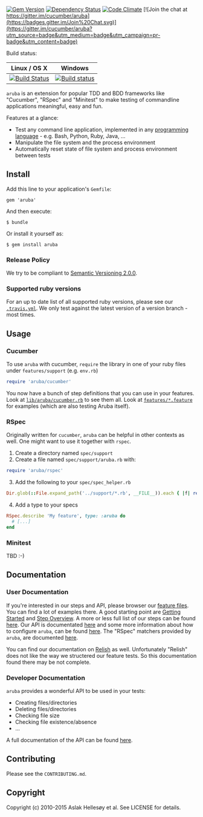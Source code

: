 [![Gem Version](https://badge.fury.io/rb/aruba.svg)](http://badge.fury.io/rb/aruba)
[![Dependency Status](https://gemnasium.com/cucumber/aruba.svg)](https://gemnasium.com/cucumber/aruba)
[![Code Climate](https://codeclimate.com/github/cucumber/aruba.svg)](https://codeclimate.com/github/cucumber/aruba)
[![Join the chat at https://gitter.im/cucumber/aruba](https://badges.gitter.im/Join%20Chat.svg)](https://gitter.im/cucumber/aruba?utm_source=badge&utm_medium=badge&utm_campaign=pr-badge&utm_content=badge)

Build status:

Linux / OS X  | Windows
------------- | -------------
[![Build Status](https://travis-ci.org/cucumber/aruba.svg)](http://travis-ci.org/cucumber/aruba) | [![Build status](https://ci.appveyor.com/api/projects/status/jfo2tkqhnrqqcivl?svg=true)](https://ci.appveyor.com/project/cucumberbdd/aruba/branch/master)

`aruba` is an extension for popular TDD and BDD frameworks like "Cucumber", "RSpec" and "Minitest" to make testing of commandline applications meaningful, easy and fun.

Features at a glance:

* Test any command line application, implemented in any [programming
  language](features/getting_started/supported_programming_languages.feature) -
  e.g. Bash, Python, Ruby, Java, ...
* Manipulate the file system and the process environment
* Automatically reset state of file system and process environment between tests

## Install

Add this line to your application's `Gemfile`:

    gem 'aruba'

And then execute:

    $ bundle

Or install it yourself as:

    $ gem install aruba

### Release Policy

We try to be compliant to [Semantic Versioning 2.0.0](http://semver.org/spec/v2.0.0.html).

### Supported ruby versions

For an up to date list of all supported ruby versions, please see our [`.travis.yml`](https://github.com/cucumber/aruba/blob/master/.travis.yml). We only test against the latest version of a version branch - most times.

## Usage

### Cucumber

To use `aruba` with cucumber, `require` the library in one of your ruby files
under `features/support` (e.g. `env.rb`)

```ruby
require 'aruba/cucumber'
```

You now have a bunch of step definitions that you can use in your features. Look at [`lib/aruba/cucumber.rb`](lib/aruba/cucumber.rb)
to see them all. Look at [`features/*.feature`](features/) for examples (which are also testing Aruba
itself).

### RSpec

Originally written for `cucumber`, `aruba` can be helpful in other contexts as
well. One might want to use it together with `rspec`.

1. Create a directory named `spec/support`
2. Create a file named `spec/support/aruba.rb` with:

  ```ruby
  require 'aruba/rspec'
  ```

3. Add the following to your `spec/spec_helper.rb`

  ```ruby
  Dir.glob(::File.expand_path('../support/*.rb', __FILE__)).each { |f| require_relative f }
  ```

4. Add a type to your specs

  ```ruby
  RSpec.describe 'My feature', type: :aruba do
    # [...]
  end
  ```

### Minitest

TBD :-)

## Documentation

### User Documentation

If you're interested in our steps and API, please browser our [feature
files](https://github.com/cucumber/aruba/tree/master/features). You can find a
lot of examples there. A good starting point are [Getting
Started](https://github.com/cucumber/aruba/tree/master/features/getting_started)
and [Step
Overview](https://github.com/cucumber/aruba/blob/master/features/steps/overview.feature).
A more or less full list of our steps can be found
[here](https://github.com/cucumber/aruba/tree/master/features/steps). Our API
is documentated
[here](https://github.com/cucumber/aruba/tree/master/features/api) and some
more information about how to configure `aruba`, can be found
[here](https://github.com/cucumber/aruba/tree/master/features/configuration).
The "RSpec" matchers provided by `aruba`, are documented
[here](https://github.com/cucumber/aruba/tree/master/features/matchers).

You can find our documentation on
[Relish](http://www.relishapp.com/cucumber/aruba/docs) as well. Unfortunately
"Relish" does not like the way we structered our feature tests. So this
documentation found there may be not complete.

### Developer Documentation

`aruba` provides a wonderful API to be used in your tests:

* Creating files/directories
* Deleting files/directories
* Checking file size
* Checking file existence/absence
* ...

A full documentation of the API can be found
[here](http://www.rubydoc.info/github/cucumber/aruba/master/frames).

## Contributing

Please see the `CONTRIBUTING.md`.

## Copyright

Copyright (c) 2010-2015 Aslak Hellesøy et al. See LICENSE for details.
